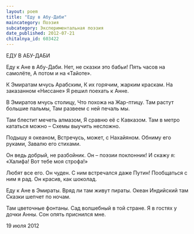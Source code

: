 ```yaml
---
layout: poem
title: "Еду в Абу-Даби"
maincategory: Поэзия
subcategory: Экспериментальная поэзия
date_published: 2012-07-21
chitalnya_id: 603422
---
```




ЕДУ В АБУ-ДАБИ

Еду к Ане в Абу-Даби.
Нет, не сказки это бабьи!
Пять часов на самолёте,
А потом и на «Тайоте».

К Эмиратам мчусь Арабским,
К их горячим, жарким краскам.
На заказанном «Ниссане»
Я решил поехать к Анне.

В Эмиратов мчусь столицу,
Что похожа на Жар-птицу.
Там растут большие пальмы,
Там развеем с ней печаль мы.

Там блестит мечеть алмазом,
Я сравню её с Кавказом.
Там в метро кататься можно –
Схемы выучить несложно.

Подышу я океаном,
Встречусь, может, с Нахайяном.
Обниму его руками,
Завалю его стихами.

Он ведь добрый, не разбойник.
Он – поэзии поклонник!
И скажу я: «Халифа!
Вот тебе моя строфа!»

Любят все его. Он чуден.
С ним встречался даже Путин!
Пообщаться с ним я рад.
Он красив, как шоколад.

Еду к Ане в Эмираты.
Вряд ли там живут пираты.
Океан Индийский там
Сказки шепчет по ночам.

Там цветочные фонтаны.
Сад волшебный в той стране.
Я в гостях у дочки Анны.
Сон опять приснился мне.

19 июля 2012







